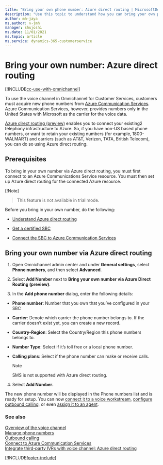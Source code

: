 ```yaml
---
title: "Bring your own phone number: Azure direct routing | MicrosoftDocs"
description: "Use this topic to understand how you can bring your own phone numbers in Omnichannel for Customer Service via Azure direct routing."
author: mh-jaya
ms.author: v-jmh
manager: shujoshi
ms.date: 11/01/2021
ms.topic: article
ms.service: dynamics-365-customerservice
---
```

<!--  

a.	Bring your own number via Azure direct routing[Neeraja]  Delta from private preview refresh; link to ACS docs and add a couple of steps with screenshots. This is part of number management. 

-->
# Bring your own number: Azure direct routing

[!INCLUDE[cc-use-with-omnichannel](../includes/cc-use-with-omnichannel.md)]

To use the voice channel in Omnichannel for Customer Services, customers must acquire new phone numbers from [Azure Communication Services](../../azure/communication-services/overview). Azure Communication Services, however, provides numbers only in the United States with Microsoft as the carrier for the voice data. 

[Azure direct routing (preview)](../../azure/communication-services/concepts/telephony-sms/telephony-concept#azure-direct-routing) enables you to connect your existing2 telephony infrastructure to Azure.
So, if you have non-US based phone numbers, or want to retain your existing numbers (for example, 1800-WALMART) and carriers (such as AT&T, Verizon, TATA, British Telecom), you can do so using Azure direct routing.

## Prerequisites

To bring in your own number via Azure direct routing, you must first connect to an Azure Communications Service resource. You must then set up Azure direct routing for the connected Azure resource.

[!Note]
> This feature is not available in trial mode.

Before you bring in your own number, do the following:

- [Understand Azure direct routing](../../azure/communication-services/concepts/telephony-sms/direct-routing-infrastructure)

- [Get a certified SBC](../../azure/communication-services/concepts/telephony-sms/certified-session-border-controllers)

- [Connect the SBC to Azure Communication Services](../../azure/communication-services/concepts/telephony-sms/direct-routing-provisioning)

## Bring your own number via Azure direct routing

1. Open Omnichannel admin center and under **General settings**, select **Phone numbers**, and then select **Advanced**.

2. Select **Add Number** next to **Bring your own number via Azure Direct Routing (preview)**.

3. In the **Add phone number** dialog, enter the following details: 

- **Phone number**: Number that you own that you’ve configured in your SBC 

- **Carrier**: Denote which carrier the phone number belongs to. If the carrier doesn’t exist yet, you can create a new record.

- **Country-Region**: Select the Country/Region this phone numbers belongs to. 

- **Number Type**: Select if it’s toll free or a local phone number.  

- **Calling plans**: Select if the phone number can make or receive calls. 
    > [!Note]
    > SMS is not supported with Azure direct routing. 

4. Select **Add Number**.

The new phone number will be displayed in the Phone numbers list and is ready for setup. You can now [connect it to a voice workstream](voice-channel-route-queues), [configure outbound calling](voice-channel-outbound-calling.md#configure-phone-numbers-for-outbound-calling), or even [assign it to an agent](voice-channel-outbound-calling.md#assign-personal-phone-numbers-to-agents). 
  
### See also

[Overview of the voice channel](voice-channel.md)  
[Manage phone numbers](voice-channel-manage-phone-numbers.md)  
[Outbound calling](voice-channel-outbound-calling.md)  
[Connect to Azure Communication Services](voice-channel-create-new-use-existing-resource.md)  
[Integrate third-party IVRs with voice channel: Azure direct routing](voice-channel-contextual-transfer-external-ivr.md)  

[!INCLUDE[footer-include](../includes/footer-banner.md)]
